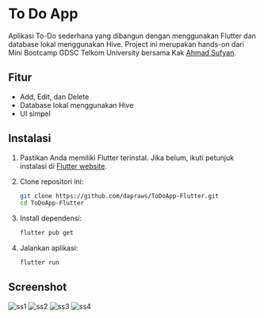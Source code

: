 # To Do App

Aplikasi To-Do sederhana yang dibangun dengan menggunakan Flutter dan database lokal menggunakan Hive.
Project ini merupakan hands-on dari Mini Bootcamp GDSC Telkom University bersama Kak [Ahmad Sufyan](https://github.com/ahmadsufyan455).

## Fitur

- Add, Edit, dan Delete
- Database lokal menggunakan Hive
- UI simpel

## Instalasi

1. Pastikan Anda memiliki Flutter terinstal. Jika belum, ikuti petunjuk instalasi di [Flutter website](https://flutter.dev/docs/get-started/install).
2. Clone repositori ini:

   ```bash
   git clone https://github.com/dapraws/ToDoApp-Flutter.git
   cd ToDoApp-Flutter
   ```

3. Install dependensi:

   ```bash
   flutter pub get
   ```

4. Jalankan aplikasi:

   ```bash
   flutter run
   ```

## Screenshot

![ss1](https://github.com/dapraws/ToDoApp-Flutter/assets/122019775/65a1e38f-8f27-47d0-b875-43c9a051c70c)
![ss2](https://github.com/dapraws/ToDoApp-Flutter/assets/122019775/3bf7f098-86c2-41dc-9e7e-cb008cee49d9)
![ss3](https://github.com/dapraws/ToDoApp-Flutter/assets/122019775/c0fcf8ee-5900-47ac-bad1-39390d518ce2)
![ss4](https://github.com/dapraws/ToDoApp-Flutter/assets/122019775/d6563bf5-4b29-439e-87d0-da9e227b043a)







